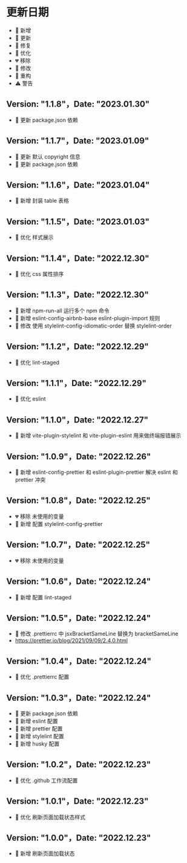 # 更新日期

-   🎉 新增
-   🌟 更新
-   🐞 修复
-   🎯 优化
-   💔 移除
-   🚧 修改
-   🌈 重构
-   ⚠️ 警告

## Version: "1.1.8"，Date: "2023.01.30"

-   🌟 更新 package.json 依赖

## Version: "1.1.7"，Date: "2023.01.09"

-   🌟 更新 默认 copyright 信息
-   🌟 更新 package.json 依赖

## Version: "1.1.6"，Date: "2023.01.04"

-   🎉 新增 封装 table 表格

## Version: "1.1.5"，Date: "2023.01.03"

-   🎯 优化 样式展示

## Version: "1.1.4"，Date: "2022.12.30"

-   🎯 优化 css 属性排序

## Version: "1.1.3"，Date: "2022.12.30"

-   🎉 新增 npm-run-all 运行多个 npm 命令
-   🎉 新增 eslint-config-airbnb-base eslint-plugin-import 规则
-   🚧 修改 使用 stylelint-config-idiomatic-order 替换 stylelint-order

## Version: "1.1.2"，Date: "2022.12.29"

-   🎯 优化 lint-staged

## Version: "1.1.1"，Date: "2022.12.29"

-   🎯 优化 eslint

## Version: "1.1.0"，Date: "2022.12.27"

-   🎉 新增 vite-plugin-stylelint 和 vite-plugin-eslint 用来做终端报错展示

## Version: "1.0.9"，Date: "2022.12.26"

-   🎉 新增 eslint-config-prettier 和 eslint-plugin-prettier 解决 eslint 和 prettier 冲突

## Version: "1.0.8"，Date: "2022.12.25"

-   💔 移除 未使用的变量
-   🎉 新增 配置 stylelint-config-prettier

## Version: "1.0.7"，Date: "2022.12.25"

-   💔 移除 未使用的变量

## Version: "1.0.6"，Date: "2022.12.24"

-   🎉 新增 配置 lint-staged

## Version: "1.0.5"，Date: "2022.12.24"

-   🚧 修改 .prettierrc 中 jsxBracketSameLine 替换为 bracketSameLine
-   https://prettier.io/blog/2021/09/09/2.4.0.html

## Version: "1.0.4"，Date: "2022.12.24"

-   🎯 优化 .prettierrc 配置

## Version: "1.0.3"，Date: "2022.12.24"

-   🌟 更新 package.json 依赖
-   🎉 新增 eslint 配置
-   🎉 新增 prettier 配置
-   🎉 新增 stylelint 配置
-   🎉 新增 husky 配置

## Version: "1.0.2"，Date: "2022.12.23"

-   🎯 优化 .github 工作流配置

## Version: "1.0.1"，Date: "2022.12.23"

-   🎯 优化 刷新页面加载状态样式

## Version: "1.0.0"，Date: "2022.12.23"

-   🎉 新增 刷新页面加载状态
